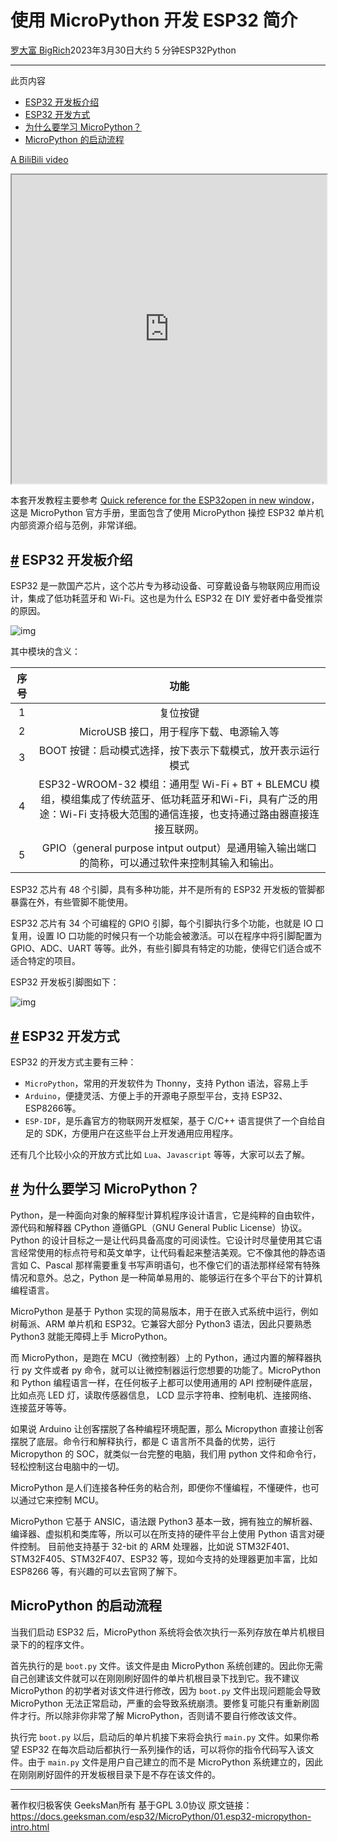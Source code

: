 # 使用 MicroPython 开发 ESP32 简介

[罗大富 BigRich](https://github.com/bigrich-luo)2023年3月30日大约 5 分钟ESP32Python

------

此页内容

- [ESP32 开发板介绍]()
- [ESP32 开发方式]()
- [为什么要学习 MicroPython？]()
- [MicroPython 的启动流程]()

[A BiliBili video](https://player.bilibili.com/player.html?bvid=BV1fX4y1q7sk&t=0&high_quality=1&page=1&danmaku=1)

<iframe src="https://player.bilibili.com/player.html?bvid=BV1fX4y1q7sk&amp;t=0&amp;high_quality=1&amp;page=1&amp;danmaku=1" title="A BiliBili video" class="bili-iframe" allow="accelerometer; autoplay; clipboard-write; encrypted-media; fullscreen; gyroscope; picture-in-picture" style="width: 100%; height: 494.375px;"></iframe>

本套开发教程主要参考 [Quick reference for the ESP32open in new window](http://docs.micropython.org/en/latest/esp32/quickref.html)，这是 MicroPython 官方手册，里面包含了使用 MicroPython 操控 ESP32 单片机内部资源介绍与范例，非常详细。

## [#](#esp32-开发板介绍) ESP32 开发板介绍

ESP32 是一款国产芯片，这个芯片专为移动设备、可穿戴设备与物联网应用而设计，集成了低功耗蓝牙和 Wi-Fi。这也是为什么 ESP32 在 DIY 爱好者中备受推崇的原因。

![img](https://gcore.jsdelivr.net/gh/bigrich-luo/typora-picgo-images-1@master/images/202303011438482.png)

其中模块的含义：

| 序号 |                             功能                             |
| :--: | :----------------------------------------------------------: |
|  1   |                           复位按键                           |
|  2   |           MicroUSB 接口，用于程序下载、电源输入等            |
|  3   | BOOT 按键：启动模式选择，按下表示下载模式，放开表示运行模式  |
|  4   | ESP32-WROOM-32 模组：通用型 Wi-Fi + BT + BLEMCU 模组，模组集成了传统蓝牙、低功耗蓝牙和Wi-Fi，具有广泛的用途：Wi-Fi 支持极大范围的通信连接，也支持通过路由器直接连接互联网。 |
|  5   | GPIO（general purpose intput output）是通用输入输出端口的简称，可以通过软件来控制其输入和输出。 |

ESP32 芯片有 48 个引脚，具有多种功能，并不是所有的 ESP32 开发板的管脚都暴露在外，有些管脚不能使用。

ESP32 芯片有 34 个可编程的 GPIO 引脚，每个引脚执行多个功能，也就是 IO 口复用，设置 IO 口功能的时候只有一个功能会被激活。可以在程序中将引脚配置为 GPIO、ADC、UART 等等。此外，有些引脚具有特定的功能，使得它们适合或不适合特定的项目。

ESP32 开发板引脚图如下：

![img](https://gcore.jsdelivr.net/gh/bigrich-luo/typora-picgo-images-1@master/images/202303011502887.png)

## [#](#esp32-开发方式) ESP32 开发方式

ESP32 的开发方式主要有三种：

- `MicroPython`，常用的开发软件为 Thonny，支持 Python 语法，容易上手
- `Arduino`，便捷灵活、方便上手的开源电子原型平台，支持 ESP32、ESP8266等。
- `ESP-IDF`，是乐鑫官方的物联网开发框架，基于 C/C++ 语言提供了一个自给自足的 SDK，方便用户在这些平台上开发通用应用程序。

还有几个比较小众的开放方式比如 `Lua`、`Javascript` 等等，大家可以去了解。

## [#](#为什么要学习-micropython) 为什么要学习 MicroPython？

Python，是一种面向对象的解释型计算机程序设计语言，它是纯粹的自由软件，源代码和解释器 CPython 遵循GPL（GNU General Public License）协议。Python 的设计目标之一是让代码具备高度的可阅读性。它设计时尽量使用其它语言经常使用的标点符号和英文单字，让代码看起来整洁美观。它不像其他的静态语言如 C、Pascal 那样需要重复书写声明语句，也不像它们的语法那样经常有特殊情况和意外。总之，Python 是一种简单易用的、能够运行在多个平台下的计算机编程语言。

MicroPython 是基于 Python 实现的简易版本，用于在嵌入式系统中运行，例如树莓派、ARM 单片机和 ESP32。它兼容大部分 Python3 语法，因此只要熟悉 Python3 就能无障碍上手 MicroPython。

而 MicroPython，是跑在 MCU（微控制器）上的 Python，通过内置的解释器执行 py 文件或者 py 命令，就可以让微控制器运行您想要的功能了。MicroPython 和 Python 编程语言一样，在任何板子上都可以使用通用的 API 控制硬件底层，比如点亮 LED 灯，读取传感器信息， LCD 显示字符串、控制电机、连接网络、连接蓝牙等等。

如果说 Arduino 让创客摆脱了各种编程环境配置，那么 Micropython 直接让创客摆脱了底层。命令行和解释执行，都是 C 语言所不具备的优势，运行 Micropython 的 SOC，就类似一台完整的电脑，我们用 python 文件和命令行，轻松控制这台电脑中的一切。

MicroPython 是人们连接各种任务的粘合剂，即便你不懂编程，不懂硬件，也可以通过它来控制 MCU。

MicroPython 它基于 ANSIC，语法跟 Python3 基本一致，拥有独立的解析器、编译器、虚拟机和类库等，所以可以在所支持的硬件平台上使用 Python 语言对硬件控制。 目前他支持基于 32-bit 的 ARM 处理器，比如说 STM32F401、STM32F405、STM32F407、ESP32 等，现如今支持的处理器更加丰富，比如 ESP8266 等，有兴趣的可以去官网了解下。

##  MicroPython 的启动流程

当我们启动 ESP32 后，MicroPython 系统将会依次执行一系列存放在单片机根目录下的的程序文件。

首先执行的是 `boot.py` 文件。该文件是由 MicroPython 系统创建的。因此你无需自己创建该文件就可以在刚刚刷好固件的单片机根目录下找到它。我不建议 MicroPython 的初学者对该文件进行修改，因为 `boot.py` 文件出现问题能会导致 MicroPython 无法正常启动，严重的会导致系统崩溃。要修复可能只有重新刷固件才行。所以除非你非常了解 MicroPython，否则请不要自行修改该文件。

执行完 `boot.py` 以后，启动后的单片机接下来将会执行 `main.py` 文件。如果你希望 ESP32 在每次启动后都执行一系列操作的话，可以将你的指令代码写入该文件。由于 `main.py` 文件是用户自己建立的而不是 MicroPython 系统建立的，因此在刚刚刷好固件的开发板根目录下是不存在该文件的。

------

著作权归极客侠 GeeksMan所有 基于GPL 3.0协议 原文链接：https://docs.geeksman.com/esp32/MicroPython/01.esp32-micropython-intro.html